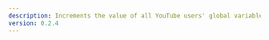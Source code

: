 ```yaml
---
description: Increments the value of all YouTube users' global variable with the provided name
version: 0.2.4
---
```

